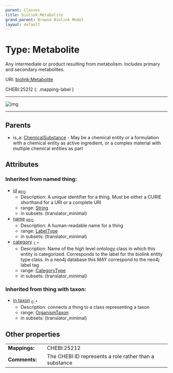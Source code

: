 ```yaml
---
parent: Classes
title: biolink:Metabolite
grand_parent: Browse Biolink Model
layout: default
---
```


# Type: Metabolite


Any intermediate or product resulting from metabolism. Includes primary and secondary metabolites.

URI: [biolink:Metabolite](https://w3id.org/biolink/vocab/Metabolite)

CHEBI:25212
{: .mapping-label }


---

![img](http://yuml.me/diagram/nofunky;dir:TB/class/[OrganismTaxon],[ChemicalSubstance]%5E-[Metabolite|id(i):string;name(i):label_type;category(i):category_type%20%2B],[ChemicalSubstance])

---


## Parents

 *  is_a: [ChemicalSubstance](ChemicalSubstance.md) - May be a chemical entity or a formulation with a chemical entity as active ingredient, or a complex material with multiple chemical entities as part

## Attributes


### Inherited from named thing:

 * [id](id.md)  <sub>REQ</sub>
    * Description: A unique identifier for a thing. Must be either a CURIE shorthand for a URI or a complete URI
    * range: [String](types/String.md)
    * in subsets: (translator_minimal)
 * [name](name.md)  <sub>REQ</sub>
    * Description: A human-readable name for a thing
    * range: [LabelType](types/LabelType.md)
    * in subsets: (translator_minimal)
 * [category](category.md)  <sub>1..*</sub>
    * Description: Name of the high level ontology class in which this entity is categorized. Corresponds to the label for the biolink entity type class. In a neo4j database this MAY correspond to the neo4j label tag
    * range: [CategoryType](types/CategoryType.md)
    * in subsets: (translator_minimal)

### Inherited from thing with taxon:

 * [in taxon](in_taxon.md)  <sub>0..*</sub>
    * Description: connects a thing to a class representing a taxon
    * range: [OrganismTaxon](OrganismTaxon.md)
    * in subsets: (translator_minimal)

## Other properties

|  |  |  |
| --- | --- | --- |
| **Mappings:** | | CHEBI:25212 |
| **Comments:** | | The CHEBI ID represents a role rather than a substance |

